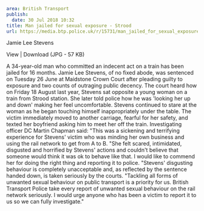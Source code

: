 ```yaml
area: British Transport
publish:
  date: 30 Jul 2018 10:32
title: Man jailed for sexual exposure - Strood
url: https://media.btp.police.uk/r/15731/man_jailed_for_sexual_exposure_-_strood
```

Jamie Lee Stevens

View | Download (JPG - 57 KB)

A 34-year-old man who committed an indecent act on a train has been jailed for 16 months.
Jamie Lee Stevens, of no fixed abode, was sentenced on Tuesday 26 June at Maidstone Crown Court after pleading guilty to exposure and two counts of outraging public decency.
The court heard how on Friday 18 August last year, Stevens sat opposite a young woman on a train from Strood station.
She later told police how he was 'looking her up and down' making her feel uncomfortable. Stevens continued to stare at the woman as he began touching himself inappropriately under the table.
The victim immediately moved to another carriage, fearful for her safety, and texted her boyfriend asking him to meet her off the train.
Investigating officer DC Martin Chapman said: "This was a sickening and terrifying experience for Stevens' victim who was minding her own business and using the rail network to get from A to B.
"She felt scared, intimidated, disgusted and horrified by Stevens' actions and couldn't believe that someone would think it was ok to behave like that. I would like to commend her for doing the right thing and reporting it to police.
"Stevens' disgusting behaviour is completely unacceptable and, as reflected by the sentence handed down, is taken seriously by the courts.
"Tackling all forms of unwanted sexual behaviour on public transport is a priority for us. British Transport Police take every report of unwanted sexual behaviour on the rail network seriously. I would urge anyone who has been a victim to report it to us so we can fully investigate."
